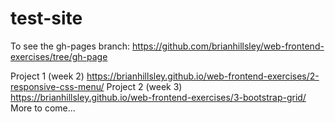 # test-site

To see the gh-pages branch: https://github.com/brianhillsley/web-frontend-exercises/tree/gh-page

Project 1 (week 2) https://brianhillsley.github.io/web-frontend-exercises/2-responsive-css-menu/
Project 2 (week 3) https://brianhillsley.github.io/web-frontend-exercises/3-bootstrap-grid/
More to come...
